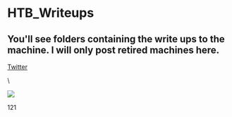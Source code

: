 # HTB_Writeups

## You'll see folders containing the write ups to the machine. I will only post retired machines here. 


[Twitter](https://twitter.com)

\

<img src="{![Charmander](https://user-images.githubusercontent.com/110210595/185780113-91a5f6cc-9cfb-427f-8e78-30a13ee675a2.png)}" />



[1]: https://en.wikipedia.org/wiki/Hobbit#Lifestyle "Hobbit lifestyles"

121
